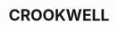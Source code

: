 ---
lastmod: '2025-04-06T06:05:20+00:00'
latitude: -34.196526
layout: suburb
longitude: 149.254163
postcode: '2583'
state: NSW
title: CROOKWELL
url: /nsw/crookwell/
---
